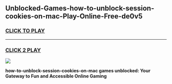 
## Unblocked-Games-how-to-unblock-session-cookies-on-mac-Play-Online-Free-de0v5
<h3>
<a href="https://premium76.site?title=how-to-unblock-session-cookies-on-mac&ref=26A">CLICK TO PLAY</a></h3>
<hr>

<h3>
<a href="https://premium76.site?title=how-to-unblock-session-cookies-on-mac&ref=26A">CLICK 2 PLAY</a>
  
</h3>

<a href="https://premium76.site?title=how-to-unblock-session-cookies-on-mac&ref=26A"><img src="https://clearcache.store/games.png"></a>


**how-to-unblock-session-cookies-on-mac games unblocked: Your Gateway to Fun and Accessible Online Gaming**
